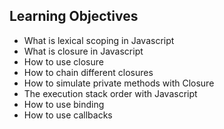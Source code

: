 ## Learning Objectives
 - What is lexical scoping in Javascript
 - What is closure in Javascript
 - How to use closure
 - How to chain different closures
 - How to simulate private methods with Closure
 - The execution stack order with Javascript
 - How to use binding
 - How to use callbacks

